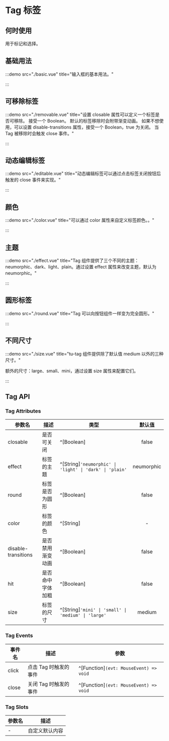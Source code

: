 # Tag 标签

## 何时使用

用于标记和选择。

## 基础用法

:::demo src="./basic.vue" title="输入框的基本用法。"

:::

## 可移除标签

:::demo src="./removable.vue" title="设置 closable 属性可以定义一个标签是否可移除。 接受一个 Boolean。 默认的标签移除时会附带渐变动画。 如果不想使用，可以设置 disable-transitions 属性，接受一个 Boolean，true 为关闭。 当 Tag 被移除时会触发 close 事件。"

:::

## 动态编辑标签

:::demo src="./editable.vue" title="动态编辑标签可以通过点击标签关闭按钮后触发的 close 事件来实现。"

:::

## 颜色

:::demo src="./color.vue" title="可以通过 color 属性来自定义标签颜色。。"

:::

## 主题

:::demo src="./effect.vue" title="Tag 组件提供了三个不同的主题：neumorphic、dark、light、plain。通过设置 effect 属性来改变主题，默认为 neumorphic。"

:::

## 圆形标签

:::demo src="./round.vue" title="Tag 可以向按钮组件一样变为完全圆形。"

:::

## 不同尺寸

:::demo src="./size.vue" title="tu-tag 组件提供除了默认值 medium 以外的三种尺寸。"

额外的尺寸：large、small、mini，通过设置 size 属性来配置它们。

:::

## Tag API

### Tag Attributes

| 参数名 | 描述 | 类型 | 默认值 |
| ------ | ---- | ---- | :----: |
| closable | 是否可关闭 | ^[Boolean] | false |
| effect | 标签的主题 | ^[String]`'neumorphic' \| 'light' \| 'dark' \| 'plain'` | neumorphic |
| round | 标签是否为圆形 | ^[Boolean] | false |
| color | 标签的颜色 | ^[String] | - |
| disable-transitions | 是否禁用渐变动画 | ^[Boolean] | false |
| hit | 是否命中字体加粗 | ^[Boolean] | false |
| size | 标签的尺寸 | ^[String]`'mini' \| 'small' \| 'medium' \| 'large'` | medium |

### Tag Events

| 事件名 | 描述 | 参数 |
| ------ | ---- | ---- |
| click | 点击 Tag 时触发的事件 | ^[Function]`(evt: MouseEvent) => void` |
| close | 关闭 Tag 时触发的事件 | ^[Function]`(evt: MouseEvent) => void` |

### Tag Slots

| 参数名 | 描述 |
| ------ | ---- |
| - | 自定义默认内容 |
